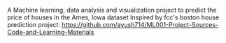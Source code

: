 A Machine learning, data analysis and visualization project to predict the price of houses in the Ames, Iowa dataset
Inspired by fcc's boston house prediction project: https://github.com/ayush714/ML001-Project-Sources-Code-and-Learning-Materials
